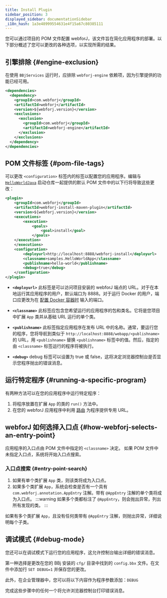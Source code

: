 ```yaml
---
title: Install Plugin
sidebar_position: 3
displayed_sidebar: documentationSidebar
_i18n_hash: 1a3e48999554631e4f15a67c80385111
---
```

您可以通过项目的 POM 文件配置 webforJ，该文件旨在简化应用程序的部署。以下部分概述了您可以更改的各种选项，以实现所需的结果。

## 引擎排除 {#engine-exclusion}

在使用 `BBjServices` 运行时，应排除 `webforj-engine` 依赖项，因为引擎提供的功能已经可用。

```xml
<dependencies>
  <dependency>
    <groupId>com.webforj</groupId>
    <artifactId>webforj</artifactId>
    <version>${webforj.version}</version>
    <exclusions>
      <exclusion>
        <groupId>com.webforj</groupId>
        <artifactId>webforj-engine</artifactId>
      </exclusion>
    </exclusions> 
  </dependency>
</dependencies>
```

## POM 文件标签 {#pom-file-tags}

可以更改 `<configuration>` 标签内的标签以配置您的应用程序。编辑与 [`HelloWorldJava`](https://github.com/webforj/HelloWorldJava) 启动仓库一起提供的默认 POM 文件中的以下行将导致这些更改：

```xml {13-16} showLineNumbers
<plugin>
    <groupId>com.webforj</groupId>
    <artifactId>webforj-install-maven-plugin</artifactId>
    <version>${webforj.version}</version>
    <executions>
        <execution>
            <goals>
                <goal>install</goal>
            </goals>
    </execution>
    </executions>
    <configuration>
        <deployurl>http://localhost:8888/webforj-install</deployurl>
        <classname>samples.HelloWorldApp</classname>
        <publishname>hello-world</publishname>
        <debug>true</debug>
    </configuration>
</plugin>
```

- **`<deployurl>`** 此标签是可以访问项目安装的 webforJ 端点的 URL。对于在本地运行其应用程序的用户，默认端口为 8888。对于运行 Docker 的用户，端口应更改为在 [配置 Docker 容器时](./docker#2-configuration) 输入的端口。

- **`<classname>`** 此标签应包含您希望运行的应用程序的包和类名。它将是您项目中扩展 `App` 类并从基础 URL 运行的单个类。

- **`<publishname>`** 此标签指定应用程序在发布 URL 中的名称。通常，要运行您的程序，您将导航到类似于 `http://localhost:8888/webapp/<publishname>` 的 URL，用 `<publishname>` 替换 `<publishname>` 标签中的值。然后，指定的由 `<classname>` 标签运行的程序将被执行。

- **`<debug>`** debug 标签可以设置为 true 或 false，这将决定浏览器控制台是否显示您程序抛出的错误消息。

## 运行特定程序 {#running-a-specific-program}

有两种方法可以在您的应用程序中运行特定程序：

1. 将程序放置在扩展 `App` 的类的 `run()` 方法中。
2. 在您的 webforJ 应用程序中利用 [路由](../../routing/overview) 为程序提供专用 URL。

## webforJ 如何选择入口点 {#how-webforj-selects-an-entry-point}

应用程序的入口点由 POM 文件中指定的 `<classname>` 决定。
如果 POM 文件中未指定入口点，系统将开始入口点搜索。

### 入口点搜索 {#entry-point-search}

1. 如果有单个类扩展 `App` 类，则该类将成为入口点。
2. 如果多个类扩展 `App`，系统会检查是否有一个具有 `com.webforj.annotation.AppEntry` 注解。带有 `@AppEntry` 注解的单个类将成为入口点。
    :::warning
    如果多个类都标注了 `@AppEntry`，则会抛出异常，列出所有发现的类。
    :::

如果有多个类扩展 `App`，且没有任何类带有 `@AppEntry` 注解，则抛出异常，详细说明每个子类。

## 调试模式 {#debug-mode}

您还可以在调试模式下运行您的应用程序，这允许控制台输出详细的错误消息。

第一种选择是更改在您的 BBj 安装的 `cfg/` 目录中找到的 `config.bbx` 文件。在文件中添加行 `SET DEBUG=1` 并保存您的更改。

此外，在企业管理器中，您可以将以下内容作为程序参数添加：`DEBUG`

完成这些步骤中的任何一个将允许浏览器控制台打印错误消息。
